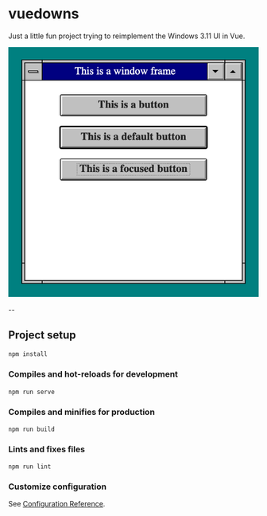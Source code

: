 # vuedowns

Just a little fun project trying to reimplement the Windows 3.11 UI in Vue.

![Screenshot](screenshot.png?raw=true "Screenshot")

--

## Project setup
```
npm install
```

### Compiles and hot-reloads for development
```
npm run serve
```

### Compiles and minifies for production
```
npm run build
```

### Lints and fixes files
```
npm run lint
```

### Customize configuration
See [Configuration Reference](https://cli.vuejs.org/config/).

